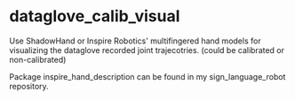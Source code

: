 # dataglove_calib_visual

Use ShadowHand or Inspire Robotics' multifingered hand models for visualizing the dataglove recorded joint trajecotries. (could be calibrated or non-calibrated)


Package inspire_hand_description can be found in my sign_language_robot repository.


